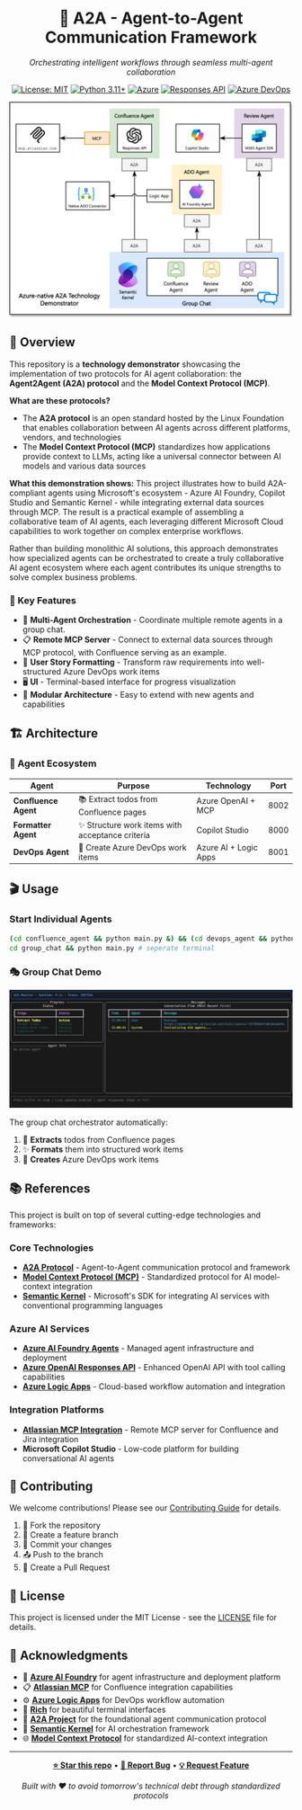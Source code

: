 <div align="center">

# 🤖 A2A - Agent-to-Agent Communication Framework

*Orchestrating intelligent workflows through seamless multi-agent collaboration*

[![License: MIT](https://img.shields.io/badge/License-MIT-yellow.svg)](https://opensource.org/licenses/MIT)
[![Python 3.11+](https://img.shields.io/badge/python-3.11+-blue.svg)](https://www.python.org/downloads/)
[![Azure](https://img.shields.io/badge/Azure-AI%20Foundry-blue.svg)](https://azure.microsoft.com/en-us/products/ai-foundry)
[![Responses API](https://img.shields.io/badge/Azure%20OpenAI-Responses%20API-blue.svg)](https://learn.microsoft.com/en-us/azure/ai-foundry/openai/how-to/responses)
[![Azure DevOps](https://img.shields.io/badge/Azure%20DevOps-Integration-blue.svg)](https://azure.microsoft.com/en-us/products/devops)

![Architecture](architecture.png)

</div>

## 🎯 Overview

This repository is a **technology demonstrator** showcasing the implementation of two protocols for AI agent collaboration: the **Agent2Agent (A2A) protocol** and the **Model Context Protocol (MCP)**.

**What are these protocols?**
- The **A2A protocol** is an open standard hosted by the Linux Foundation that enables collaboration between AI agents across different platforms, vendors, and technologies
- The **Model Context Protocol (MCP)** standardizes how applications provide context to LLMs, acting like a universal connector between AI models and various data sources

**What this demonstration shows:**
This project illustrates how to build A2A-compliant agents using Microsoft's ecosystem - Azure AI Foundry, Copilot Studio and Semantic Kernel - while integrating external data sources through MCP. The result is a practical example of assembling a collaborative team of AI agents, each leveraging different Microsoft Cloud capabilities to work together on complex enterprise workflows.

Rather than building monolithic AI solutions, this approach demonstrates how specialized agents can be orchestrated to create a truly collaborative AI agent ecosystem where each agent contributes its unique strengths to solve complex business problems.

### 🌟 Key Features

- 🔄 **Multi-Agent Orchestration** - Coordinate multiple remote agents in a group chat.
- 📋 **Remote MCP Server** - Connect to external data sources through MCP protocol, with Confluence serving as an example.
- 🎯 **User Story Formatting** - Transform raw requirements into well-structured Azure DevOps work items
- 🖥️ **UI** - Terminal-based interface for progress visualization
- 🔧 **Modular Architecture** - Easy to extend with new agents and capabilities

## 🏗️ Architecture

### 🤖 Agent Ecosystem

| Agent | Purpose | Technology | Port |
|-------|---------|------------|------|
| **Confluence Agent** | 📚 Extract todos from Confluence pages | Azure OpenAI + MCP | 8002 |
| **Formatter Agent** | ✨ Structure work items with acceptance criteria | Copilot Studio | 8000 |
| **DevOps Agent** | 🔧 Create Azure DevOps work items | Azure AI + Logic Apps | 8001 |

## 🎬 Usage

### Start Individual Agents

```bash
(cd confluence_agent && python main.py &) && (cd devops_agent && python main.py &) && (cd userstory-format-agent && python main.py &)
cd group_chat && python main.py # seperate terminal
```

### 🎭 Group Chat Demo

![Demo](demo.gif)

The group chat orchestrator automatically:

1. 📖 **Extracts** todos from Confluence pages
2. ✨ **Formats** them into structured work items
3. 🔧 **Creates** Azure DevOps work items

## 📚 References

This project is built on top of several cutting-edge technologies and frameworks:

### Core Technologies
- **[A2A Protocol](https://github.com/a2aproject/A2A)** - Agent-to-Agent communication protocol and framework
- **[Model Context Protocol (MCP)](https://modelcontextprotocol.io/)** - Standardized protocol for AI model-context integration
- **[Semantic Kernel](https://learn.microsoft.com/en-us/semantic-kernel/overview/)** - Microsoft's SDK for integrating AI services with conventional programming languages

### Azure AI Services
- **[Azure AI Foundry Agents](https://learn.microsoft.com/en-us/azure/ai-foundry/agents/overview)** - Managed agent infrastructure and deployment
- **[Azure OpenAI Responses API](https://learn.microsoft.com/en-us/azure/ai-foundry/openai/how-to/responses?tabs=python-secure)** - Enhanced OpenAI API with tool calling capabilities
- **[Azure Logic Apps](https://learn.microsoft.com/en-us/azure/logic-apps/logic-apps-overview)** - Cloud-based workflow automation and integration

### Integration Platforms
- **[Atlassian MCP Integration](https://www.atlassian.com/blog/announcements/remote-mcp-server)** - Remote MCP server for Confluence and Jira integration
- **Microsoft Copilot Studio** - Low-code platform for building conversational AI agents

## 🤝 Contributing

We welcome contributions! Please see our [Contributing Guide](CONTRIBUTING.md) for details.

1. 🍴 Fork the repository
2. 🌿 Create a feature branch
3. 💾 Commit your changes
4. 📤 Push to the branch
5. 🎯 Create a Pull Request

## 📄 License

This project is licensed under the MIT License - see the [LICENSE](LICENSE) file for details.

## 🙏 Acknowledgments

- 🤖 **[Azure AI Foundry](https://azure.microsoft.com/en-us/products/ai-foundry)** for agent infrastructure and deployment platform
- 📋 **[Atlassian MCP](https://www.atlassian.com/blog/announcements/remote-mcp-server)** for Confluence integration capabilities
- ⚙️ **[Azure Logic Apps](https://learn.microsoft.com/en-us/azure/logic-apps/logic-apps-overview)** for DevOps workflow automation
- 🎨 **[Rich](https://rich.readthedocs.io/)** for beautiful terminal interfaces
- 🔗 **[A2A Project](https://github.com/a2aproject/A2A)** for the foundational agent communication protocol
- 🧠 **[Semantic Kernel](https://learn.microsoft.com/en-us/semantic-kernel/overview/)** for AI orchestration framework
- 🌐 **[Model Context Protocol](https://modelcontextprotocol.io/)** for standardized AI-context integration

---

<div align="center">

**[⭐ Star this repo](https://github.com/aymenfurter/a2a)** • **[🐛 Report Bug](https://github.com/aymenfurter/a2a/issues)** • **[💡 Request Feature](https://github.com/aymenfurter/a2a/issues)**

*Built with ❤️ to avoid tomorrow's technical debt through standardized protocols*

</div>
